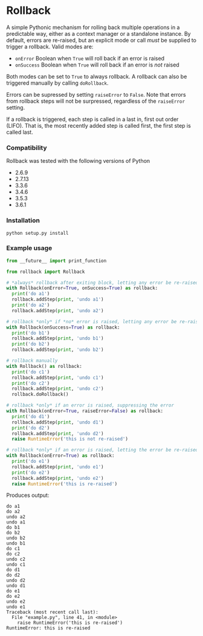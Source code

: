 Rollback
========

A simple Pythonic mechanism for rolling back multiple operations in a
predictable way, either as a context manager or a standalone instance.
By default, errors are re-raised, but an explicit mode or call *must*
be supplied to trigger a rollback. Valid modes are:

* `onError`  Boolean when `True` will roll back if an error is raised
* `onSuccess` Boolean when `True` will roll back if an error is _not_ raised

Both modes can be set to `True` to always rollback. A rollback can also be
triggered manually by calling `doRollback`.

Errors can be supressed by setting `raiseError` to `False`.  Note that
errors from rollback steps will not be surpressed, regardless of the
`raiseError` setting.

If a rollback is triggered, each step is called in a last in, first out
order (LIFO).  That is, the most recently added step is called first,
the first step is called last.

### Compatibility

Rollback was tested with the following versions of Python
* 2.6.9
* 2.7.13
* 3.3.6
* 3.4.6
* 3.5.3
* 3.6.1

### Installation

```
python setup.py install
```

### Example usage

```python
from __future__ import print_function

from rollback import Rollback

# *always* rollback after exiting block, letting any error be re-raised
with Rollback(onError=True, onSuccess=True) as rollback:
  print('do a1')
  rollback.addStep(print, 'undo a1')
  print('do a2')
  rollback.addStep(print, 'undo a2')

# rollback *only* if *no* error is raised, letting any error be re-raised
with Rollback(onSuccess=True) as rollback:
  print('do b1')
  rollback.addStep(print, 'undo b1')
  print('do b2')
  rollback.addStep(print, 'undo b2')

# rollback manually
with Rollback() as rollback:
  print('do c1')
  rollback.addStep(print, 'undo c1')
  print('do c2')
  rollback.addStep(print, 'undo c2')
  rollback.doRollback()

# rollback *only* if an error is raised, suppressing the error
with Rollback(onError=True, raiseError=False) as rollback:
  print('do d1')
  rollback.addStep(print, 'undo d1')
  print('do d2')
  rollback.addStep(print, 'undo d2')
  raise RuntimeError('this is not re-raised')

# rollback *only* if an error is raised, letting the error be re-raised
with Rollback(onError=True) as rollback:
  print('do e1')
  rollback.addStep(print, 'undo e1')
  print('do e2')
  rollback.addStep(print, 'undo e2')
  raise RuntimeError('this is re-raised')
```
Produces output:
```
do a1
do a2
undo a2
undo a1
do b1
do b2
undo b2
undo b1
do c1
do c2
undo c2
undo c1
do d1
do d2
undo d2
undo d1
do e1
do e2
undo e2
undo e1
Traceback (most recent call last):
  File "example.py", line 41, in <module>
    raise RuntimeError('this is re-raised')
RuntimeError: this is re-raised
```
